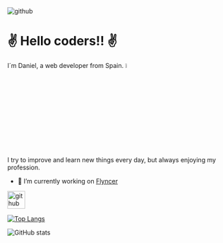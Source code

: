 <img src='https://media.giphy.com/media/qgQUggAC3Pfv687qPC/giphy.gif' alt='github' heigth="100%" >
<h1>✌️ Hello coders!! ✌️</h1>
<p>I´m Daniel, a web developer from Spain. <img src='https://media.giphy.com/media/L1R1tvI9svkIWwpVYr/giphy.gif' alt='github' width="5%" ></p> 
I try to improve and learn new things every day, but always enjoying my profession.

- 🔭 I’m currently working on [Flyncer](https://app.flyncer.com/) 


[<img src='https://cdn.jsdelivr.net/npm/simple-icons@3.0.1/icons/github.svg' alt='github' height='40'>](https://github.com/TheBress)  

[![Top Langs](https://github-readme-stats.vercel.app/api/top-langs/?username=TheBress)](https://github.com/anuraghazra/github-readme-stats)

![GitHub stats](https://github-readme-stats.vercel.app/api?username=TheBress&show_icons=true)  

